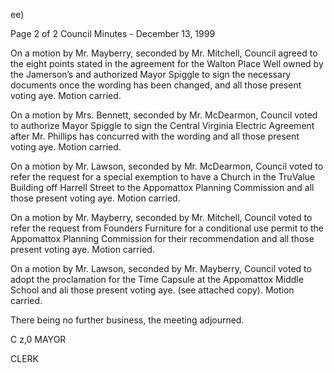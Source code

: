 ee)

Page 2 of 2
Council Minutes - December 13, 1999

On a motion by Mr. Mayberry, seconded by Mr. Mitchell,
Council agreed to the eight points stated in the agreement
for the Walton Place Well owned by the Jamerson’s and
authorized Mayor Spiggle to sign the necessary documents
once the wording has been changed, and all those present
voting aye. Motion carried.

On a motion by Mrs. Bennett, seconded by Mr. McDearmon,
Council voted to authorize Mayor Spiggle to sign the
Central Virginia Electric Agreement after Mr. Phillips has
concurred with the wording and all those present voting
aye. Motion carried.

On a motion by Mr. Lawson, seconded by Mr. McDearmon,
Council voted to refer the request for a special exemption
to have a Church in the TruValue Building off Harrell
Street to the Appomattox Planning Commission and all those
present voting aye. Motion carried.

On a motion by Mr. Mayberry, seconded by Mr. Mitchell,
Council voted to refer the request from Founders Furniture
for a conditional use permit to the Appomattox Planning
Commission for their recommendation and all those present
voting aye. Motion carried.

On a motion by Mr. Lawson, seconded by Mr. Mayberry,
Council voted to adopt the proclamation for the Time
Capsule at the Appomattox Middle School and ali those
present voting aye. (see attached copy). Motion carried.

There being no further business, the meeting adjourned.

C z,0 MAYOR

CLERK
